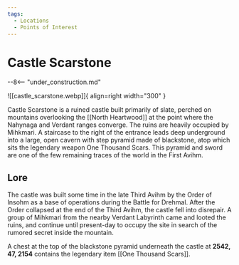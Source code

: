 ```yaml
---
tags:
  - Locations
  - Points of Interest
---
```


# Castle Scarstone

--8<-- "under_construction.md"

![[castle_scarstone.webp]]{ align=right width="300" }

Castle Scarstone is a ruined castle built primarily of slate, perched on mountains overlooking the [[North Heartwood]] at the point where the Nahynaga and Verdant ranges converge. The ruins are heavily occupied by Mihkmari. A staircase to the right of the entrance leads deep underground into a large, open cavern with step pyramid made of blackstone, atop which sits the legendary weapon One Thousand Scars. This pyramid and sword are one of the few remaining traces of the world in the First Avihm.

## Lore

The castle was built some time in the late Third Avihm by the Order of Insohm as a base of operations during the Battle for Drehmal. After the Order collapsed at the end of the Third Avihm, the castle fell into disrepair. A group of Mihkmari from the nearby Verdant Labyrinth came and looted the ruins, and continue until present-day to occupy the site in search of the rumored secret inside the mountain.


A chest at the top of the blackstone pyramid underneath the castle at **2542, 47, 2154** contains the legendary item [[One Thousand Scars]].

